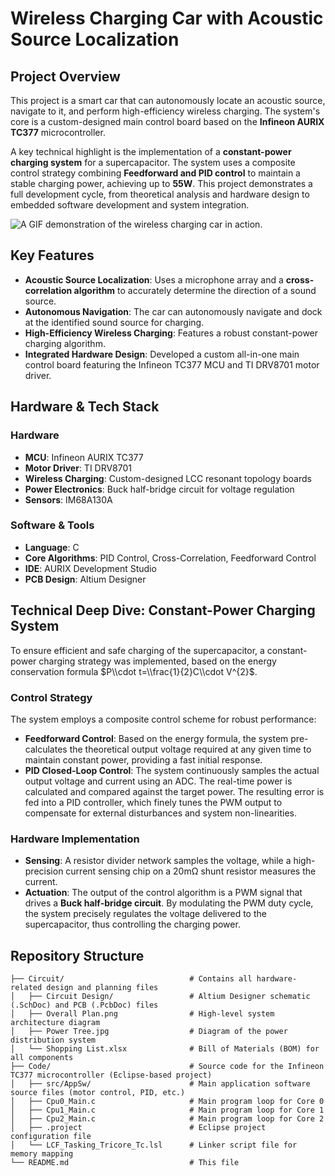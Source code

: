 # Wireless Charging Car with Acoustic Source Localization

## Project Overview

This project is a smart car that can autonomously locate an acoustic source, navigate to it, and perform high-efficiency wireless charging. The system's core is a custom-designed main control board based on the **Infineon AURIX TC377** microcontroller.

A key technical highlight is the implementation of a **constant-power charging system** for a supercapacitor. The system uses a composite control strategy combining **Feedforward and PID control** to maintain a stable charging power, achieving up to **55W**. This project demonstrates a full development cycle, from theoretical analysis and hardware design to embedded software development and system integration.

![A GIF demonstration of the wireless charging car in action.](./assets/test.gif)
## Key Features

  * **Acoustic Source Localization**: Uses a microphone array and a **cross-correlation algorithm** to accurately determine the direction of a sound source.
  * **Autonomous Navigation**: The car can autonomously navigate and dock at the identified sound source for charging.
  * **High-Efficiency Wireless Charging**: Features a robust constant-power charging algorithm.
  * **Integrated Hardware Design**: Developed a custom all-in-one main control board featuring the Infineon TC377 MCU and TI DRV8701 motor driver.

## Hardware & Tech Stack

### Hardware

  * **MCU**: Infineon AURIX TC377
  * **Motor Driver**: TI DRV8701
  * **Wireless Charging**: Custom-designed LCC resonant topology boards
  * **Power Electronics**: Buck half-bridge circuit for voltage regulation
  * **Sensors**: IM68A130A

### Software & Tools

  * **Language**: C
  * **Core Algorithms**: PID Control, Cross-Correlation, Feedforward Control
  * **IDE**: AURIX Development Studio
  * **PCB Design**: Altium Designer


## Technical Deep Dive: Constant-Power Charging System

To ensure efficient and safe charging of the supercapacitor, a constant-power charging strategy was implemented, based on the energy conservation formula $P\\cdot t=\\frac{1}{2}C\\cdot V^{2}$.

### Control Strategy

The system employs a composite control scheme for robust performance:

  * **Feedforward Control**: Based on the energy formula, the system pre-calculates the theoretical output voltage required at any given time to maintain constant power, providing a fast initial response.
  * **PID Closed-Loop Control**: The system continuously samples the actual output voltage and current using an ADC. The real-time power is calculated and compared against the target power. The resulting error is fed into a PID controller, which finely tunes the PWM output to compensate for external disturbances and system non-linearities.

### Hardware Implementation

  * **Sensing**: A resistor divider network samples the voltage, while a high-precision current sensing chip on a 20mΩ shunt resistor measures the current.
  * **Actuation**: The output of the control algorithm is a PWM signal that drives a **Buck half-bridge circuit**. By modulating the PWM duty cycle, the system precisely regulates the voltage delivered to the supercapacitor, thus controlling the charging power.

## Repository Structure

```
├── Circuit/                            # Contains all hardware-related design and planning files
│   ├── Circuit Design/                 # Altium Designer schematic (.SchDoc) and PCB (.PcbDoc) files
│   ├── Overall Plan.png                # High-level system architecture diagram
│   ├── Power Tree.jpg                  # Diagram of the power distribution system
│   └── Shopping List.xlsx              # Bill of Materials (BOM) for all components
├── Code/                               # Source code for the Infineon TC377 microcontroller (Eclipse-based project)
│   ├── src/AppSw/                      # Main application software source files (motor control, PID, etc.)
│   ├── Cpu0_Main.c                     # Main program loop for Core 0
│   ├── Cpu1_Main.c                     # Main program loop for Core 1
│   ├── Cpu2_Main.c                     # Main program loop for Core 2
│   ├── .project                        # Eclipse project configuration file
│   └── LCF_Tasking_Tricore_Tc.lsl      # Linker script file for memory mapping
└── README.md                           # This file
```



